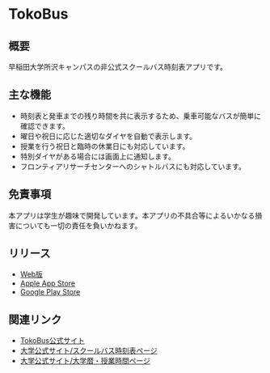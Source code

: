 # TokoBus
## 概要
早稲田大学所沢キャンパスの非公式スクールバス時刻表アプリです。

## 主な機能
- 時刻表と発車までの残り時間を共に表示するため、乗車可能なバスが簡単に確認できます。
- 曜日や祝日に応じた適切なダイヤを自動で表示します。
- 授業を行う祝日と臨時の休業日にも対応しています。
- 特別ダイヤがある場合には画面上に通知します。
- フロンティアリサーチセンターへのシャトルバスにも対応しています。

## 免責事項
本アプリは学生が趣味で開発しています。本アプリの不具合等によるいかなる損害についても一切の責任を負いかねます。

## リリース
- [Web版](https://twajp.github.io/TokoBus/)
- [Apple App Store](https://apps.apple.com/jp/app/id6443772387)
- [Google Play Store](https://play.google.com/store/apps/details?id=jp.twa.tokobus)

## 関連リンク
- [TokoBus公式サイト](https://twajp.github.io/TokoBusWebsite/)
- [大学公式サイト/スクールバス時刻表ページ](https://www.waseda.jp/fhum/hum/facility/bus-parking/)
- [大学公式サイト/大学暦・授業時間ページ](https://www.waseda.jp/top/about/work/organizations/academic-affairs-division/academic-calendar)
